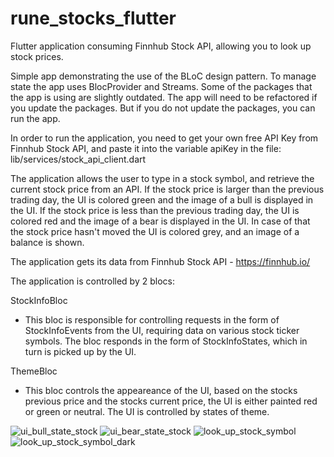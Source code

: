 # rune_stocks_flutter
Flutter application consuming Finnhub Stock API, allowing you to look up stock prices.

Simple app demonstrating the use of the BLoC design pattern. To manage state the app uses BlocProvider and Streams. Some of the packages that the app is using are slightly outdated. The app will need to be refactored if you update the packages. But if you do not update the packages, you can run the app.

In order to run the application, you need to get your own free API Key from Finnhub Stock API, and paste it into the variable apiKey in the file: lib/services/stock_api_client.dart

The application allows the user to type in a stock symbol, and retrieve the current stock price from an API. If the stock price is larger than the previous trading day, the UI is colored green and the image of a bull is displayed in the UI. If the stock price is less than the previous trading day, the UI is colored red and the image of a bear
is displayed in the UI. In case of that the stock price hasn't moved the UI is colored grey, and an image of a balance is shown.

The application gets its data from Finnhub Stock API - https://finnhub.io/

The application is controlled by 2 blocs:

StockInfoBloc
 - This bloc is responsible for controlling requests in the form of StockInfoEvents from the UI, requiring data on various stock ticker symbols. The bloc responds in the form of StockInfoStates, which in turn is picked up by the UI.

ThemeBloc
 - This bloc controls the appeareance of the UI, based on the stocks previous price and the stocks current price, the UI is either painted red or green or neutral. The UI is controlled by states of theme.

![ui_bull_state_stock](/screen_shots/ui_bull_state_stock.png)
![ui_bear_state_stock](/screen_shots/ui_bear_state_stock.png)
![look_up_stock_symbol](/screen_shots/look_up_stock_symbol.png)
![look_up_stock_symbol_dark](/screen_shots/look_up_stock_symbol_dark.png)
